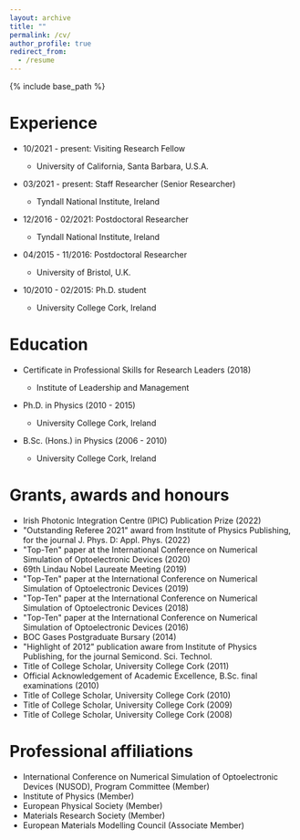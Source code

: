 ```yaml
---
layout: archive
title: ""
permalink: /cv/
author_profile: true
redirect_from:
  - /resume
---
```


{% include base_path %}

Experience
======
* 10/2021 - present: Visiting Research Fellow
  * University of California, Santa Barbara, U.S.A.

* 03/2021 - present: Staff Researcher (Senior Researcher)
  * Tyndall National Institute, Ireland

* 12/2016 - 02/2021: Postdoctoral Researcher
  * Tyndall National Institute, Ireland

* 04/2015 - 11/2016: Postdoctoral Researcher
  * University of Bristol, U.K.

* 10/2010 - 02/2015: Ph.D. student
  * University College Cork, Ireland


Education
======
* Certificate in Professional Skills for Research Leaders (2018)
  * Institute of Leadership and Management

* Ph.D. in Physics (2010 - 2015)
  * University College Cork, Ireland
  
* B.Sc. (Hons.) in Physics (2006 - 2010)
  * University College Cork, Ireland

  
Grants, awards and honours
======
* Irish Photonic Integration Centre (IPIC) Publication Prize (2022)
* "Outstanding Referee 2021" award from Institute of Physics Publishing, for the journal J. Phys. D: Appl. Phys. (2022)
* "Top-Ten" paper at the International Conference on Numerical Simulation of Optoelectronic Devices (2020)
* 69th Lindau Nobel Laureate Meeting (2019)
* "Top-Ten" paper at the International Conference on Numerical Simulation of Optoelectronic Devices (2019)
* "Top-Ten" paper at the International Conference on Numerical Simulation of Optoelectronic Devices (2018)
* "Top-Ten" paper at the International Conference on Numerical Simulation of Optoelectronic Devices (2016)
* BOC Gases Postgraduate Bursary (2014)
* "Highlight of 2012" publication aware from Institute of Physics Publishing, for the journal Semicond. Sci. Technol.
* Title of College Scholar, University College Cork (2011)
* Official Acknowledgement of Academic Excellence, B.Sc. final examinations (2010)
* Title of College Scholar, University College Cork (2010)
* Title of College Scholar, University College Cork (2009)
* Title of College Scholar, University College Cork (2008)
 
  
Professional affiliations
======
* International Conference on Numerical Simulation of Optoelectronic Devices (NUSOD), Program Committee (Member)
* Institute of Physics (Member)
* European Physical Society (Member)
* Materials Research Society (Member)
* European Materials Modelling Council (Associate Member) 
